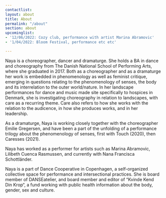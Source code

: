 ```yaml
---
contactlist:
layout: about
title: About
permalink: "/about"
section: about
upcominglist:
- '12/06/2022: Cozy club, performance with artist Marina Abramovic'
- '1/04/2022: Bloom Festival, performance etc etc'

---
```

Naya is a choreographer, dancer and dramaturge. She holds a BA in dance and choreography from The Danish National School of Performing Arts, where she graduated in 2017. Both as a choreographer and as a dramaturge her work is embedded in phenomenology as well as feminist critique, emerging in questions relating to the phenomenology of senses, the body and its interrelation to the outer world/nature. In her landscape performances for dance and music made site specifically to hospices in Denmark, she is investigating choreography in relation to landscapes, with care as a recurring theme. Care also refers to how she works with the relation to the audicence, in how she produces works, and in her leadership.

As a dramaturge, Naya is working closely together with the choreographer Emilie Gregersen, and have been a part of the unfolding of a performance trilogy about the phenomenology of senses, first with Touch (2020), then Caresses (2021).

Naya has worked as a performer for artists such as Marina Abramovic, Lilibeth Cuenca Rasmussen, and currently with Nana Francisca Schottländer.

Naya is a part of Dance Cooperative in Copenhagen, a self-organized collective space for performance and intersectional practices. She is board member of DANSEatelier, and board member and editor of “Kvinde Kend Din Krop“, a fund working with public health information about the body, gender, sex and culture.
